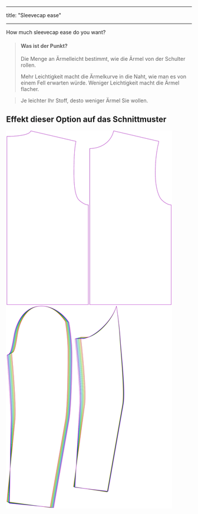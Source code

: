 - - -
title: "Sleevecap ease"
- - -

How much sleevecap ease do you want?

> #### Was ist der Punkt?
> 
> Die Menge an Ärmelleicht bestimmt, wie die Ärmel von der Schulter rollen.
> 
> Mehr Leichtigkeit macht die Ärmelkurve in die Naht, wie man es von einem Fell erwarten würde. Weniger Leichtigkeit macht die Ärmel flacher.

> Je leichter Ihr Stoff, desto weniger Ärmel Sie wollen.

## Effekt dieser Option auf das Schnittmuster

![This image shows the effect of this option by superimposing several variants that have a different value for this option](bent_sleevecapease_sample.svg "Effect of this option on the pattern")
